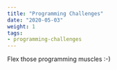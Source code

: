 ```yaml
---
title: "Programming Challenges"
date: "2020-05-03"
weight: 1
tags:
- programming-challenges
---
```


Flex those programming muscles :-)
